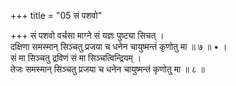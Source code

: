 +++
title = "05 सं पशवो"

+++
सं पशवो वर्चसा माग्ने सं यज्ञः पुष्ट्या सिचत् ।  
दक्षिणा समस्मान् सिञ्चतु प्रजया च धनेन चायुष्मन्तं कृणोतु मा ॥ ७ ॥ • ।  
सं मा सिञ्चतु द्रविणं सं मा सिञ्चत्विन्द्रियम् ।  
तेजः समस्मान् सिञ्चतु प्रजया च धनेन चायुष्मन्तं कृणोतु मा ॥ ८ ॥